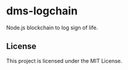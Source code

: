 # dms-logchain

Node.js blockchain to log sign of life.

## License

This project is licensed under the MIT License.
